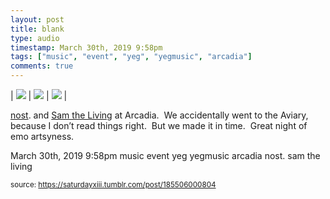 ```yaml
---
layout: post
title: blank
type: audio
timestamp: March 30th, 2019 9:58pm
tags: ["music", "event", "yeg", "yegmusic", "arcadia"]
comments: true
---
```


| <img src="https://saturdayxiii.github.io/media/185506000804_0.gif"/> | <img src="https://saturdayxiii.github.io/media/185506000804_1.jpg"/> | <img src="https://saturdayxiii.github.io/media/185506000804_2.jpg"/> |

<a href="https://abandcallednost.bandcamp.com" target="_blank">nost</a>. and <a href="https://abandcallednost.bandcamp.com" target="_blank">Sam the Living</a> at Arcadia.  We accidentally went to the Aviary, because I don’t read things right.  But we made it in time.  Great night of emo artsyness.
 
  <div id="footer">
      <span id="timestamp"> March 30th, 2019 9:58pm </span>
        <span class="tag">music</span>
  <span class="tag">event</span>
  <span class="tag">yeg</span>
  <span class="tag">yegmusic</span>
  <span class="tag">arcadia</span>
  <span class="tag">nost.</span>
  <span class="tag">sam the living</span>
  
  </body>
        </html>
        
<small>source: https://saturdayxiii.tumblr.com/post/185506000804</small>
